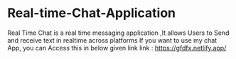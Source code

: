 # Real-time-Chat-Application
Real Time Chat is a real time messaging application ,It allows Users to Send and receive text in realtime across platforms
If you want to use my chat App, you  can Access this in below given link
link : https://gfdfx.netlify.app/
